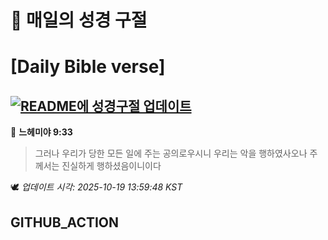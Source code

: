 # 🙏 매일의 성경 구절
# [Daily Bible verse]
## [![README에 성경구절 업데이트](https://github.com/DONGSUKA/first_test/actions/workflows/update-readme-bible.yml/badge.svg)](https://github.com/DONGSUKA/first_test/actions/workflows/update-readme-bible.yml)
<!-- START_BIBLE_VERSE -->
📖 **느헤미야 9:33**
> 그러나 우리가 당한 모든 일에 주는 공의로우시니 우리는 악을 행하였사오나 주께서는 진실하게 행하셨음이니이다

🕊️ _업데이트 시각: 2025-10-19 13:59:48 KST_
  <!-- END_BIBLE_VERSE -->
## GITHUB_ACTION
